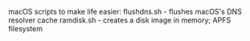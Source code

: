macOS scripts to make life easier:
flushdns.sh - flushes macOS's DNS resolver cache
ramdisk.sh - creates a disk image in memory; APFS filesystem
